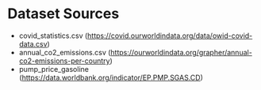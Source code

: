 # Dataset Sources

 * covid_statistics.csv (https://covid.ourworldindata.org/data/owid-covid-data.csv)
 * annual_co2_emissions.csv (https://ourworldindata.org/grapher/annual-co2-emissions-per-country)
 * pump_price_gasoline (https://data.worldbank.org/indicator/EP.PMP.SGAS.CD)
